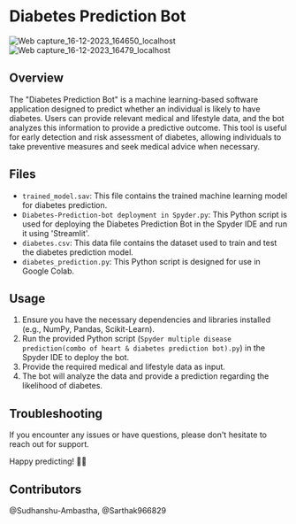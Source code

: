# Diabetes Prediction Bot

![Web capture_16-12-2023_164650_localhost](https://github.com/Sudhanshu-Ambastha/Google-background/assets/135802131/e7d04e9a-650a-43da-88e0-a2e3f1806cc1)
![Web capture_16-12-2023_16479_localhost](https://github.com/Sudhanshu-Ambastha/Google-background/assets/135802131/ed9036b2-b99d-45db-923e-12d3e129447b)

## Overview

The "Diabetes Prediction Bot" is a machine learning-based software application designed to predict whether an individual is likely to have diabetes. Users can provide relevant medical and lifestyle data, and the bot analyzes this information to provide a predictive outcome. This tool is useful for early detection and risk assessment of diabetes, allowing individuals to take preventive measures and seek medical advice when necessary.

## Files

- `trained_model.sav`: This file contains the trained machine learning model for diabetes prediction.
- `Diabetes-Prediction-bot deployment in Spyder.py`: This Python script is used for deploying the Diabetes Prediction Bot in the Spyder IDE and run it using 'Streamlit'.
- `diabetes.csv`: This data file contains the dataset used to train and test the diabetes prediction model.
- `diabetes_prediction.py`: This Python script is designed for use in Google Colab.

## Usage

1. Ensure you have the necessary dependencies and libraries installed (e.g., NumPy, Pandas, Scikit-Learn).
2. Run the provided Python script (`Spyder multiple disease prediction(combo of heart & diabetes prediction bot).py`) in the Spyder IDE to deploy the bot.
3. Provide the required medical and lifestyle data as input.
4. The bot will analyze the data and provide a prediction regarding the likelihood of diabetes.

## Troubleshooting
If you encounter any issues or have questions, please don't hesitate to reach out for support.

Happy predicting! 🤖💙

## Contributors
@Sudhanshu-Ambastha, @Sarthak966829

